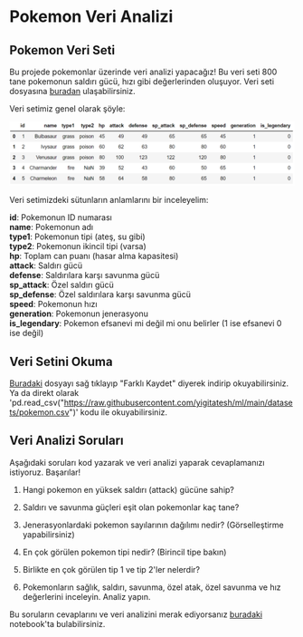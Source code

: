 # Pokemon Veri Analizi

## Pokemon Veri Seti

Bu projede pokemonlar üzerinde veri analizi yapacağız! Bu veri seti 800 tane pokemonun saldırı gücü, hızı gibi değerlerinden oluşuyor. Veri seti dosyasına [buradan](https://raw.githubusercontent.com/yigitatesh/ml/main/datasets/pokemon.csv) ulaşabilirsiniz. <br>

Veri setimiz genel olarak şöyle: <br>

![Pokemon Veri Seti](https://raw.githubusercontent.com/Kodluyoruz/taskforce/main/data-analysis-projects/pokemon/figures/pokemon_veriseti.png)

Veri setimizdeki sütunların anlamlarını bir inceleyelim: <br>

<b>id</b>: Pokemonun ID numarası <br>
<b>name</b>: Pokemonun adı <br>
<b>type1</b>: Pokemonun tipi (ateş, su gibi) <br>
<b>type2</b>: Pokemonun ikincil tipi (varsa) <br>
<b>hp</b>: Toplam can puanı (hasar alma kapasitesi) <br>
<b>attack</b>: Saldırı gücü <br>
<b>defense</b>: Saldırılara karşı savunma gücü <br>
<b>sp_attack</b>: Özel saldırı gücü <br>
<b>sp_defense</b>: Özel saldırılara karşı savunma gücü <br>
<b>speed</b>: Pokemonun hızı <br>
<b>generation</b>: Pokemonun jenerasyonu <br>
<b>is_legendary</b>: Pokemon efsanevi mi değil mi onu belirler (1 ise efsanevi 0 ise değil) <br>

## Veri Setini Okuma

[Buradaki](https://raw.githubusercontent.com/yigitatesh/ml/main/datasets/pokemon.csv) dosyayı sağ tıklayıp "Farklı Kaydet" diyerek indirip okuyabilirsiniz. Ya da direkt olarak 'pd.read_csv("https://raw.githubusercontent.com/yigitatesh/ml/main/datasets/pokemon.csv")' kodu ile okuyabilirsiniz. <br>

## Veri Analizi Soruları

Aşağıdaki soruları kod yazarak ve veri analizi yaparak cevaplamanızı istiyoruz. Başarılar! <br>

1) Hangi pokemon en yüksek saldırı (attack) gücüne sahip? 

2) Saldırı ve savunma güçleri eşit olan pokemonlar kaç tane?

3) Jenerasyonlardaki pokemon sayılarının dağılımı nedir? (Görselleştirme yapabilirsiniz)

4) En çok görülen pokemon tipi nedir? (Birincil tipe bakın)

5) Birlikte en çok görülen tip 1 ve tip 2'ler nelerdir?

6) Pokemonların sağlık, saldırı, savunma, özel atak, özel savunma ve hız değerlerini inceleyin. Analiz yapın.

Bu soruların cevaplarını ve veri analizini merak ediyorsanız [buradaki](https://github.com/Kodluyoruz/taskforce/blob/main/data-analysis-projects/pokemon/pokemon_analysis.ipynb) notebook'ta bulabilirsiniz. <br>

